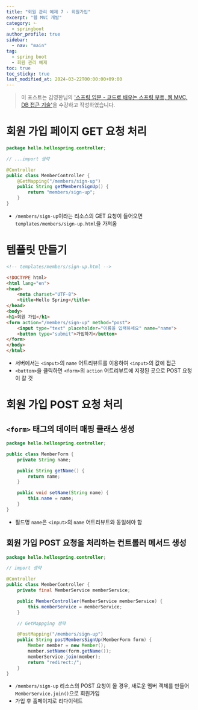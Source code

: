 ```yaml
---
title: "회원 관리 예제 7 - 회원가입"
excerpt: "웹 MVC 개발"
category: ㄴ
  - springboot
author_profile: true
sidebar:
  - nav: "main" 
tag:
  - spring boot
  - 회원 관리 예제
toc: true
toc_sticky: true
last_modified_at: 2024-03-22T00:00:00+09:00
---
```


> 이 포스트는 김영한님의 ['스프링 입문 - 코드로 배우는 스프링 부트, 웹 MVC, DB 접근 기술'](https://www.inflearn.com/course/%EC%8A%A4%ED%94%84%EB%A7%81-%EC%9E%85%EB%AC%B8-%EC%8A%A4%ED%94%84%EB%A7%81%EB%B6%80%ED%8A%B8/dashboard)을 수강하고 작성하였습니다.  

# 회원 가입 페이지 GET 요청 처리
```java
package hello.hellospring.controller;

// ...import 생략

@Controller
public class MemberController {
    @GetMapping("/members/sign-up")
    public String getMembersSignUp() {
        return "members/sign-up";
    }
}
```

- `/members/sign-up`이라는 리소스의 GET 요청이 들어오면 `templates/members/sign-up.html`을 가져옴

# 템플릿 만들기
```html
<!-- templates/members/sign-up.html -->

<!DOCTYPE html>
<html lang="en">
<head>
    <meta charset="UTF-8">
    <title>Hello Spring</title>
</head>
<body>
<h1>회원 가입</h1>
<form action="/members/sign-up" method="post">
    <input type="text" placeholder="이름을 입력하세요" name="name">
    <button type="submit">가입하기</button>
</form>
</body>
</html>
```

- 서버에서는 `<input>`의 `name` 어트리뷰트를 이용하여 `<input>`의 값에 접근
- `<button>`을 클릭하면 `<form>`의 `action` 어트리뷰트에 지정된 곳으로 POST 요청이 갈 것

# 회원 가입 POST 요청 처리
## `<form>` 태그의 데이터 매핑 클래스 생성
```java
package hello.hellospring.controller;

public class MemberForm {
    private String name;

    public String getName() {
        return name;
    }

    public void setName(String name) {
        this.name = name;
    }
}
```

- 필드명 `name`은 `<input>`의 `name` 어트리뷰트와 동일해야 함

## 회원 가입 POST 요청을 처리하는 컨트롤러 메서드 생성
```java
package hello.hellospring.controller;

// import 생략

@Controller
public class MemberController {
    private final MemberService memberService;

    public MemberController(MemberService memberService) {
        this.memberService = memberService;
    }

    // GetMappging 생략

    @PostMapping("/members/sign-up")
    public String postMembersSignUp(MemberForm form) {
        Member member = new Member();
        member.setName(form.getName());
        memberService.join(member);
        return "redirect:/";
    }
}

```
- `/members/sign-up` 리소스의 POST 요청이 올 경우, 새로운 멤버 객체를 만들어 `MemberService.join()`으로 회원가입
- 가입 후 홈페이지로 리다이렉트
